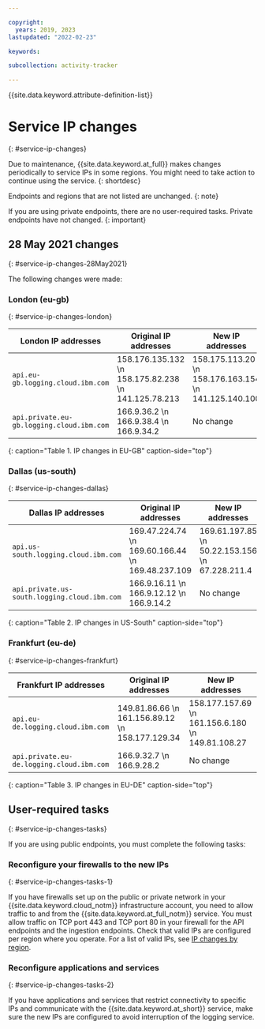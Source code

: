 ```yaml
---

copyright:
  years: 2019, 2023
lastupdated: "2022-02-23"

keywords:

subcollection: activity-tracker

---
```


{{site.data.keyword.attribute-definition-list}}


# Service IP changes
{: #service-ip-changes}

Due to maintenance, {{site.data.keyword.at_full}} makes changes periodically to service IPs in some regions. You might need to take action to continue using the service.
{: shortdesc}



Endpoints and regions that are not listed are unchanged.
{: note}

If you are using private endpoints, there are no user-required tasks. Private endpoints have not changed.
{: important}

## 28 May 2021 changes
{: #service-ip-changes-28May2021}

The following changes were made:

### London (eu-gb)
{: #service-ip-changes-london}

| London IP addresses                                    | Original IP addresses                                      | New IP addresses |
|----------------------------------------------------|-----------------------------------------------------------|-------------------------------------------|
| `api.eu-gb.logging.cloud.ibm.com`                  | 158.176.135.132   \n 158.175.82.238   \n 141.125.78.213   | 158.175.113.20   \n 158.176.163.154   \n 141.125.140.100 |
| `api.private.eu-gb.logging.cloud.ibm.com`          | 166.9.36.2   \n 166.9.38.4   \n 166.9.34.2                | No change |
{: caption="Table 1. IP changes in EU-GB" caption-side="top"}

### Dallas (us-south)
{: #service-ip-changes-dallas}

| Dallas IP addresses                                     | Original IP addresses                                      | New IP addresses  |
|-------------------------------------------------------|-----------------------------------------------------------|-------------------------------------------|
| `api.us-south.logging.cloud.ibm.com`                  | 169.47.224.74   \n 169.60.166.44   \n 169.48.237.109      | 169.61.197.85   \n 50.22.153.156   \n 67.228.211.4 |
| `api.private.us-south.logging.cloud.ibm.com`          | 166.9.16.11   \n 166.9.12.12   \n 166.9.14.2              | No change |
{: caption="Table 2. IP changes in  US-South" caption-side="top"}




### Frankfurt (eu-de)
{: #service-ip-changes-frankfurt}

| Frankfurt IP addresses                                 | Original IP addresses                                      | New IP addresses  |
|----------------------------------------------------|-----------------------------------------------------------|-------------------------------------------|
| `api.eu-de.logging.cloud.ibm.com`                  | 149.81.86.66   \n 161.156.89.12   \n 158.177.129.34       | 158.177.157.69   \n 161.156.6.180   \n 149.81.108.27 |
| `api.private.eu-de.logging.cloud.ibm.com`          | 166.9.32.7   \n 166.9.28.2                                | No change |
{: caption="Table 3. IP changes in EU-DE" caption-side="top"}



## User-required tasks
{: #service-ip-changes-tasks}

If you are using public endpoints, you must complete the following tasks:

### Reconfigure your firewalls to the new IPs
{: #service-ip-changes-tasks-1}

If you have firewalls set up on the public or private network in your {{site.data.keyword.cloud_notm}} infrastructure account, you need to allow traffic to and from the {{site.data.keyword.at_full_notm}} service. You must allow traffic on TCP port 443 and TCP port 80 in your firewall for the API endpoints and the ingestion endpoints. Check that valid IPs are configured per region where you operate. For a list of valid IPs, see [IP changes by region](/docs/activity-tracker?topic=activity-tracker-service-ip-changes#service-ip-changes-ips).

### Reconfigure applications and services
{: #service-ip-changes-tasks-2}

If you have applications and services that restrict connectivity to specific IPs and communicate with the {{site.data.keyword.at_short}} service, make sure the new IPs are configured to avoid interruption of the logging service.
